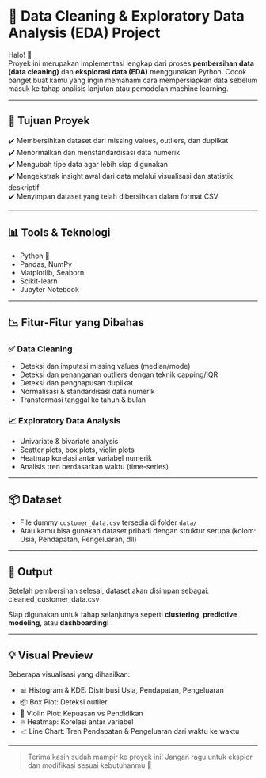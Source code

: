 # 🧹 Data Cleaning & Exploratory Data Analysis (EDA) Project

Halo! 👋  
Proyek ini merupakan implementasi lengkap dari proses **pembersihan data (data cleaning)** dan **eksplorasi data (EDA)** menggunakan Python. Cocok banget buat kamu yang ingin memahami cara mempersiapkan data sebelum masuk ke tahap analisis lanjutan atau pemodelan machine learning.

---

## 📌 Tujuan Proyek

✔️ Membersihkan dataset dari missing values, outliers, dan duplikat  
✔️ Menormalkan dan menstandardisasi data numerik  
✔️ Mengubah tipe data agar lebih siap digunakan  
✔️ Mengekstrak insight awal dari data melalui visualisasi dan statistik deskriptif  
✔️ Menyimpan dataset yang telah dibersihkan dalam format CSV

---

## 📊 Tools & Teknologi

- Python 🐍  
- Pandas, NumPy  
- Matplotlib, Seaborn  
- Scikit-learn  
- Jupyter Notebook  

---

## 📉 Fitur-Fitur yang Dibahas

### ✅ Data Cleaning
- Deteksi dan imputasi missing values (median/mode)  
- Deteksi dan penanganan outliers dengan teknik capping/IQR  
- Deteksi dan penghapusan duplikat  
- Normalisasi & standardisasi data numerik  
- Transformasi tanggal ke tahun & bulan  

### 📈 Exploratory Data Analysis
- Univariate & bivariate analysis  
- Scatter plots, box plots, violin plots  
- Heatmap korelasi antar variabel numerik  
- Analisis tren berdasarkan waktu (time-series)  

---

## 📦 Dataset

- File dummy `customer_data.csv` tersedia di folder `data/`  
- Atau kamu bisa gunakan dataset pribadi dengan struktur serupa (kolom: Usia, Pendapatan, Pengeluaran, dll)

---

## 📁 Output

Setelah pembersihan selesai, dataset akan disimpan sebagai: cleaned_customer_data.csv

Siap digunakan untuk tahap selanjutnya seperti **clustering**, **predictive modeling**, atau **dashboarding**!

---

## 💡 Visual Preview

Beberapa visualisasi yang dihasilkan:

- 📊 Histogram & KDE: Distribusi Usia, Pendapatan, Pengeluaran  
- 📦 Box Plot: Deteksi outlier  
- 🎻 Violin Plot: Kepuasan vs Pendidikan  
- 🔥 Heatmap: Korelasi antar variabel  
- 📈 Line Chart: Tren Pendapatan & Pengeluaran dari waktu ke waktu  

---

> Terima kasih sudah mampir ke proyek ini! Jangan ragu untuk eksplor dan modifikasi sesuai kebutuhanmu 🚀

